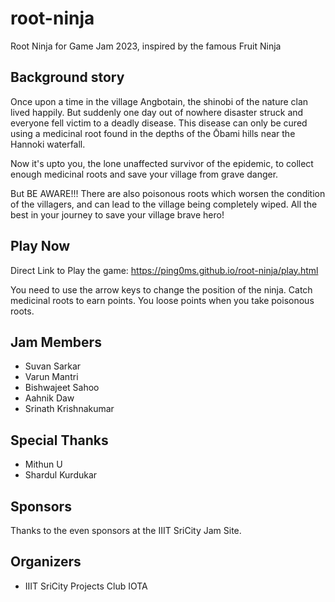 # root-ninja

Root Ninja for Game Jam 2023, inspired by the famous Fruit Ninja


## Background story

Once upon a time in the village Angbotain, the shinobi of the nature clan lived happily. But suddenly one day out of nowhere disaster struck and everyone fell victim to a deadly disease. This disease can only be cured using a medicinal root found in the depths of the Ōbami hills near the Hannoki waterfall.

Now it's upto you, the lone unaffected survivor of the epidemic, to collect enough medicinal roots and save your village from grave danger.

But BE AWARE!!! There are also poisonous roots which worsen the condition of the villagers, and can lead to the village being completely wiped. All the best in your journey to save your village brave hero!

## Play Now

Direct Link to Play the game: https://ping0ms.github.io/root-ninja/play.html

You need to use the arrow keys to change the position of the ninja. Catch medicinal roots to earn points. You loose points when you take poisonous roots.

## Jam Members

- Suvan Sarkar
- Varun Mantri
- Bishwajeet Sahoo
- Aahnik Daw
- Srinath Krishnakumar

## Special Thanks

- Mithun U
- Shardul Kurdukar

## Sponsors

Thanks to the even sponsors at the IIIT SriCity Jam Site.


## Organizers

- IIIT SriCity Projects Club IOTA

